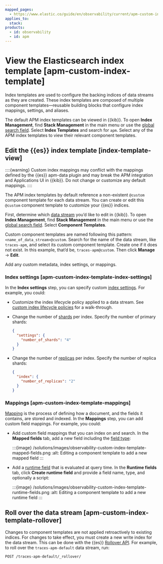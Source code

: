 ```yaml
---
mapped_pages:
  - https://www.elastic.co/guide/en/observability/current/apm-custom-index-template.html
applies_to:
  stack:
products:
  - id: observability
  - id: apm
---
```


# View the Elasticsearch index template [apm-custom-index-template]

Index templates are used to configure the backing indices of data streams as they are created. These index templates are composed of multiple component templates—reusable building blocks that configure index mappings, settings, and aliases.

The default APM index templates can be viewed in {{kib}}. To open **Index Management**, find **Stack Management** in the main menu or use the [global search field](/explore-analyze/find-and-organize/find-apps-and-objects.md). Select **Index Templates** and search for `apm`. Select any of the APM index templates to view their relevant component templates.

## Edit the {{es}} index template [index-template-view]

::::{warning}
Custom index mappings may conflict with the mappings defined by the {{es}} apm-data plugin and may break the APM integration and Applications UI in {{kib}}. Do not change or customize any default mappings.
::::

The APM index templates by default reference a non-existent `@custom` component template for each data stream. You can create or edit this `@custom` component template to customize your {{es}} indices.

First, determine which [data stream](/solutions/observability/apm/data-streams.md) you’d like to edit in {{kib}}. To open **Index Management**, find **Stack Management** in the main menu or use the [global search field](/explore-analyze/find-and-organize/find-apps-and-objects.md). Select **Component Templates**.

Custom component templates are named following this pattern: `<name_of_data_stream>@custom`. Search for the name of the data stream, like `traces-apm`, and select its custom component template. Create one if it does not exist. In this example, that’d be, `traces-apm@custom`. Then click **Manage** → **Edit**.

Add any custom metadata, index settings, or mappings.

### Index settings [apm-custom-index-template-index-settings]

In the **Index settings** step, you can specify custom [index settings](elasticsearch://reference/elasticsearch/index-settings/index.md). For example, you could:

* Customize the index lifecycle policy applied to a data stream. See [custom index lifecycle policies](/solutions/observability/apm/index-lifecycle-management.md#apm-data-streams-custom-policy) for a walk-through.
* Change the number of [shards](/deploy-manage/index.md) per index. Specify the number of primary shards:

    ```json
    {
      "settings": {
        "number_of_shards": "4"
      }
    }
    ```

* Change the number of [replicas](/deploy-manage/distributed-architecture/reading-and-writing-documents.md) per index. Specify the number of replica shards:

    ```json
    {
      "index": {
        "number_of_replicas": "2"
      }
    }
    ```

### Mappings [apm-custom-index-template-mappings]

[Mapping](/manage-data/data-store/mapping.md) is the process of defining how a document, and the fields it contains, are stored and indexed. In the **Mappings** step, you can add custom field mappings. For example, you could:

* Add custom field mappings that you can index on and search. In the **Mapped fields** tab, add a new field including the [field type](elasticsearch://reference/elasticsearch/mapping-reference/field-data-types.md):

    :::{image} /solutions/images/observability-custom-index-template-mapped-fields.png
    :alt: Editing a component template to add a new mapped field
    :::

* Add a [runtime field](/manage-data/data-store/mapping/runtime-fields.md) that is evaluated at query time. In the **Runtime fields** tab, click **Create runtime field** and provide a field name, type, and optionally a script:

    :::{image} /solutions/images/observability-custom-index-template-runtime-fields.png
    :alt: Editing a component template to add a new runtime field
    :::

## Roll over the data stream [apm-custom-index-template-rollover]

Changes to component templates are not applied retroactively to existing indices. For changes to take effect, you must create a new write index for the data stream. This can be done with the {{es}} [Rollover API](https://www.elastic.co/docs/api/doc/elasticsearch/operation/operation-indices-rollover). For example, to roll over the `traces-apm-default` data stream, run:

```console
POST /traces-apm-default/_rollover/
```
